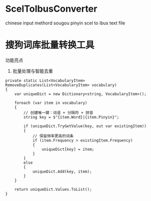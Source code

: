 # ScelToIbusConverter
chinese input methord sougou pinyin scel to ibus text file
# 搜狗词库批量转换工具

功能亮点
1. 批量处理与智能去重
```
private static List<VocabularyItem> RemoveDuplicates(List<VocabularyItem> vocabulary)
{
    var uniqueDict = new Dictionary<string, VocabularyItem>();
    
    foreach (var item in vocabulary)
    {
        // 创建唯一键：词语 + 分隔符 + 拼音
        string key = $"{item.Word}|{item.Pinyin}";
        
        if (uniqueDict.TryGetValue(key, out var existingItem))
        {
            // 保留频率更高的词条
            if (item.Frequency > existingItem.Frequency)
            {
                uniqueDict[key] = item;
            }
        }
        else
        {
            uniqueDict.Add(key, item);
        }
    }
    
    return uniqueDict.Values.ToList();
}
```
